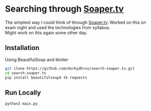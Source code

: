 # Searching through [Soaper.tv](https://soaper.tv/)
The simplest way I could think of through [Soaper.tv](https://soaper.tv/).
Worked on this on exam night and used the technologies from syllabus. \
Might work on this again some other day.

## Installation

Using BeautifulSoup and tkinter

```bash
git clone https://github.com/dorkydhruv/search-soaper.tv.git
cd search-soaper.tv
pip install beautifulsoup4 tk requests
```
## Run Locally
```bash
python3 main.py
```
